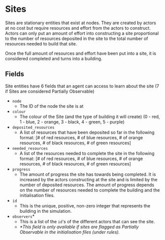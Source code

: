 # Sites
Sites are stationary entities that exist at nodes. They are created by actors at no cost but require resources and effort from the actors to construct. Actors can only put an amount of effort into constructing a site proportional to the number of resources deposited in the site to the total number of resources needed to build that site. 

Once the full amount of resources and effort have been put into a site, it is considered completed and turns into a building. 

## Fields
Site entities have 6 fields that an agent can access to learn about the site (7 if Sites are considered Partially Observable)

* `node`
  * The ID of the node the site is at
* `colour`
  * The colour of the Site (and the type of building it will create) (0 - red, 1 - blue, 2 - orange, 3 - black, 4 - green, 5 - purple)
* `deposited_resources`
  * A list of resources that have been deposited so far in the following format: [# of red resources, # of blue resources, # of orange resources, # of black resources, # of green resources]
* `needed_resources`
  * A list of the resources needed to complete the site in the following format: [# of red resources, # of blue resources, # of orange resources, # of black resources, # of green resources]
* `progress`
  * The amount of progress the site has towards being completed. It is increased by the actors constructing at the site and is limited by the number of deposited resources. The amount of progress depends on the number of resources needed to complete the building and the initialisation files.
* `id`
  * This is the unique, positive, non-zero integer that represents the building in the simulation.
* `observers`*
  * This is a list of the `id`'s of the different actors that can see the site.
  * _*This field is only available if sites are flagged as Partially Observable in the initialisation files (under rules)._
